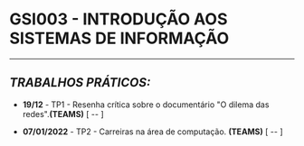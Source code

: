 # GSI003 - INTRODUÇÃO AOS SISTEMAS DE INFORMAÇÃO
---
## ***TRABALHOS PRÁTICOS:***

  - **19/12** - TP1 - Resenha crítica sobre o documentário "O dilema das redes".**(TEAMS)** [ -- ]

  - **07/01/2022** - TP2 - Carreiras na área de computação. **(TEAMS)** [ -- ]